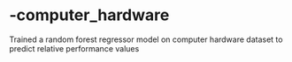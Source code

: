 # -computer_hardware
Trained a random forest regressor model on computer hardware dataset to predict relative performance values
